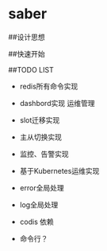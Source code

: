 # saber


##设计思想

##快速开始

##TODO LIST
* redis所有命令实现
* dashbord实现 运维管理
* slot迁移实现
* 主从切换实现
* 监控、告警实现
* 基于Kubernetes运维实现


* error全局处理
* log全局处理
* codis 依赖
* 命令行？
